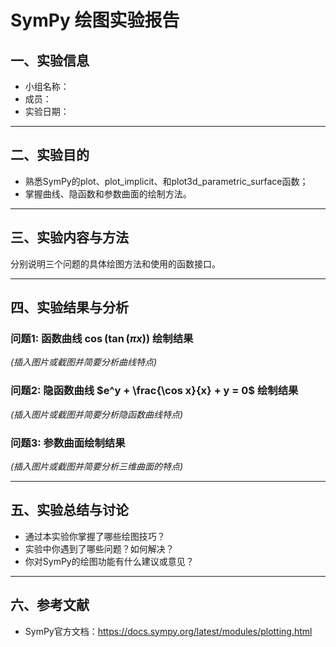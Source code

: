# SymPy 绘图实验报告

## 一、实验信息

- 小组名称：
- 成员：
- 实验日期：

---

## 二、实验目的

- 熟悉SymPy的plot、plot_implicit、和plot3d_parametric_surface函数；
- 掌握曲线、隐函数和参数曲面的绘制方法。

---

## 三、实验内容与方法

分别说明三个问题的具体绘图方法和使用的函数接口。

---

## 四、实验结果与分析

### 问题1: 函数曲线 $\cos(\tan(\pi x))$ 绘制结果

*(插入图片或截图并简要分析曲线特点)*

### 问题2: 隐函数曲线 $e^y + \frac{\cos x}{x} + y = 0$ 绘制结果

*(插入图片或截图并简要分析隐函数曲线特点)*

### 问题3: 参数曲面绘制结果

*(插入图片或截图并简要分析三维曲面的特点)*

---

## 五、实验总结与讨论

- 通过本实验你掌握了哪些绘图技巧？
- 实验中你遇到了哪些问题？如何解决？
- 你对SymPy的绘图功能有什么建议或意见？

---

## 六、参考文献

- SymPy官方文档：https://docs.sympy.org/latest/modules/plotting.html